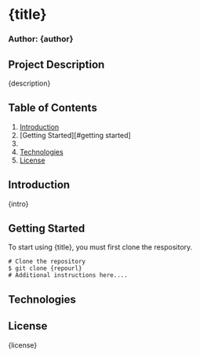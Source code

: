 # {title}
### Author: {author}
## Project Description
{description}
## Table of Contents
1. [Introduction](#introduction)
2. [Getting Started][#getting started]
3. [](#)
4. [Technologies](#technologies)
5. [License](#license)



## Introduction
{intro}
## Getting Started
To start using {title}, you must first clone the respository.
```
# Clone the repository
$ git clone {repourl}
# Additional instructions here....
```
## Technologies

## License
{license}
